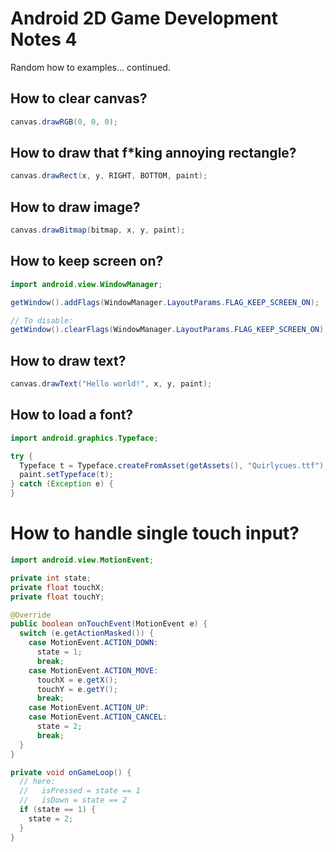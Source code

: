 # Android 2D Game Development Notes 4

Random how to examples... continued.


## How to clear canvas?

```java
canvas.drawRGB(0, 0, 0);
```

## How to draw that f*king annoying rectangle?

```java
canvas.drawRect(x, y, RIGHT, BOTTOM, paint);
```

## How to draw image?

```java
canvas.drawBitmap(bitmap, x, y, paint);
```

## How to keep screen on?

```java
import android.view.WindowManager;

getWindow().addFlags(WindowManager.LayoutParams.FLAG_KEEP_SCREEN_ON);

// To disable:
getWindow().clearFlags(WindowManager.LayoutParams.FLAG_KEEP_SCREEN_ON);
```

## How to draw text?

```java
canvas.drawText("Hello world!", x, y, paint);
```

## How to load a font?

```java
import android.graphics.Typeface;

try {
  Typeface t = Typeface.createFromAsset(getAssets(), "Quirlycues.ttf");
  paint.setTypeface(t);
} catch (Exception e) {
}
```

# How to handle single touch input?

```java
import android.view.MotionEvent;

private int state;
private float touchX;
private float touchY;

@Override
public boolean onTouchEvent(MotionEvent e) {
  switch (e.getActionMasked()) {
    case MotionEvent.ACTION_DOWN:
      state = 1;
      break;
    case MotionEvent.ACTION_MOVE:
      touchX = e.getX();
      touchY = e.getY();
      break;
    case MotionEvent.ACTION_UP:
    case MotionEvent.ACTION_CANCEL:
      state = 2;
      break;
  }
}

private void onGameLoop() {
  // here:
  //   isPressed = state == 1
  //   isDown = state == 2
  if (state == 1) {
    state = 2;
  }
}
```
